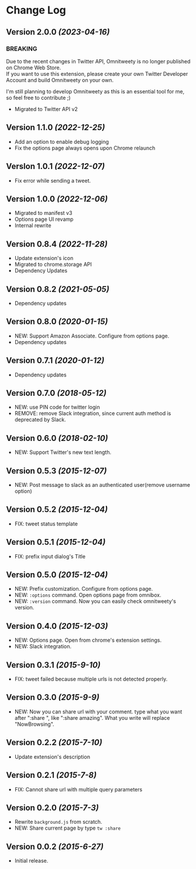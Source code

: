 # Change Log

## Version 2.0.0 _(2023-04-16)_

### BREAKING

Due to the recent changes in Twitter API, Omnitweety is no longer published on Chrome Web Store.  
If you want to use this extension, please create your own Twitter Developer Account and build Omnitweety on your own.

I'm still planning to develop Omnitweety as this is an essential tool for me, so feel free to contribute ;)

- Migrated to Twitter API v2


## Version 1.1.0 _(2022-12-25)_

- Add an option to enable debug logging
- Fix the options page always opens upon Chrome relaunch

## VersIon 1.0.1 _(2022-12-07)_

- Fix error while sending a tweet.

## Version 1.0.0 _(2022-12-06)_

- Migrated to manifest v3
- Options page UI revamp
- Internal rewrite

## Version 0.8.4 _(2022-11-28)_

- Update extension's icon
- Migrated to chrome.storage API
- Dependency Updates

## Version 0.8.2 _(2021-05-05)_

- Dependency updates

## Version 0.8.0 _(2020-01-15)_

- NEW: Support Amazon Associate. Configure from options page.
- Dependency updates

## Version 0.7.1 _(2020-01-12)_

- Dependency updates

## Version 0.7.0 _(2018-05-12)_

- NEW: use PIN code for twitter login
- REMOVE: remove Slack integration, since current auth method is deprecated by Slack.

## Version 0.6.0 _(2018-02-10)_

- NEW: Support Twitter's new text length.

## Version 0.5.3 _(2015-12-07)_

- NEW: Post message to slack as an authenticated user(remove username option)

## Version 0.5.2 _(2015-12-04)_

- FIX: tweet status template

## Version 0.5.1 _(2015-12-04)_

- FIX: prefix input dialog's Title

## Version 0.5.0 _(2015-12-04)_

- NEW: Prefix customization. Configure from options page.
- NEW: `:options` command. Open options page from omnibox.
- NEW: `:version` command. Now you can easily check omnitweety's version.

## Version 0.4.0 _(2015-12-03)_

- NEW: Options page. Open from chrome's extension settings.
- NEW: Slack integration.

## Version 0.3.1 _(2015-9-10)_

- FIX: tweet failed because multiple urls is not detected properly.

## Version 0.3.0 _(2015-9-9)_

- NEW: Now you can share url with your comment. type what you want after ":share ", like ":share amazing".
  What you write will replace "NowBrowsing".

## Version 0.2.2 _(2015-7-10)_

- Update extension's description

## Version 0.2.1 _(2015-7-8)_

- FIX: Cannot share url with multiple query parameters

## Version 0.2.0 _(2015-7-3)_

- Rewrite `background.js` from scratch.
- NEW: Share current page by type `tw :share`

## Version 0.0.2 _(2015-6-27)_

- Initial release.
